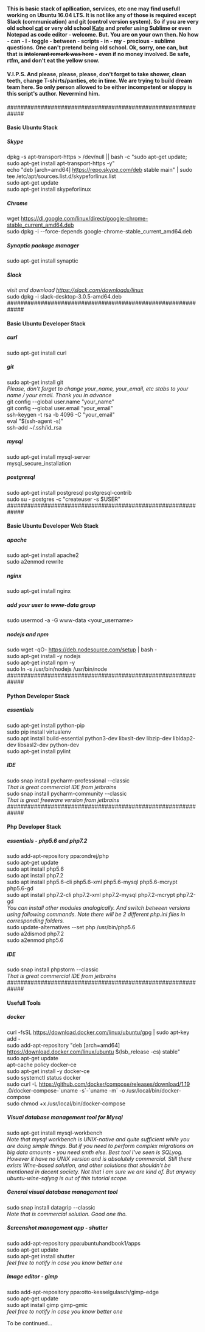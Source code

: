 #### This is basic stack of apllication, services, etc one may find usefull working on Ubuntu 16.04 LTS. It is not like any of those is required except Slack (communication) and git (control version system). So if you are very old school [cat](https://www.urbandictionary.com/define.php?term=Cat&defid=668457) or very old school [Kate](https://www.urbandictionary.com/define.php?term=Kate) and prefer using Sublime or even Notepad as code editor - welcome. But. You are on your own then. No how - can - I - toggle - between - scripts - in - my - precious - sublime questions. One can't pretend being old school. Ok, sorry, one can, but that is <s>intolerant remark was here</s> - even if no money involved. Be safe, rtfm, and don't eat the yellow snow.
#### V.I.P.S. And please, please, please, don't forget to take shower, clean teeth, change T-shirts/panties, etc in time. We are trying to build dream team here. So only person allowed to be either incompetent or sloppy is this script's author. Nevermind him.
#############################################################
#### Basic Ubuntu Stack ####
##### Skype
dpkg -s apt-transport-https > /dev/null || bash -c "sudo apt-get update; sudo apt-get install apt-transport-https -y"  
echo "deb [arch=amd64] https://repo.skype.com/deb stable main" | sudo tee /etc/apt/sources.list.d/skypeforlinux.list  
sudo apt-get update  
sudo apt-get install skypeforlinux
##### Chrome
wget https://dl.google.com/linux/direct/google-chrome-stable_current_amd64.deb  
sudo dpkg -i --force-depends google-chrome-stable_current_amd64.deb
##### Synaptic package manager
sudo apt-get install synaptic
##### Slack
*visit and download https://slack.com/downloads/linux*  
sudo dpkg -i slack-desktop-3.0.5-amd64.deb  
#############################################################
#### Basic Ubuntu Developer Stack ###
##### curl
sudo apt-get install curl
##### git
sudo apt-get install git  
*Please, don't forget to change your_name, your_email, etc stabs to your name / your email. Thank you in advance*  
git config --global user.name "your_name"  
git config --global user.email "your_email"  
ssh-keygen -t rsa -b 4096 -C "your_email"  
eval "$(ssh-agent -s)"  
ssh-add ~/.ssh/id_rsa
##### mysql
sudo apt-get install mysql-server  
mysql_secure_installation
##### postgresql
sudo apt-get install postgresql postgresql-contrib  
sudo su - postgres -c "createuser -s $USER"  
#############################################################
#### Basic Ubuntu Developer Web Stack ###
##### apache
sudo apt-get install apache2  
sudo a2enmod rewrite
##### nginx
sudo apt-get install nginx
##### add your user to www-data group
sudo usermod -a -G www-data <your_username>
##### nodejs and npm
sudo wget -qO- https://deb.nodesource.com/setup | bash -  
sudo apt-get install -y nodejs  
sudo apt-get install npm -y  
sudo ln -s /usr/bin/nodejs /usr/bin/node  
#############################################################
#### Python Developer Stack ###
##### essentials
sudo apt-get install python-pip  
sudo pip install virtualenv  
sudo apt install build-essential python3-dev libxslt-dev libzip-dev libldap2-dev libsasl2-dev python-dev  
sudo apt-get install pylint  

##### IDE
sudo snap install pycharm-professional --classic  
*That is great commercial IDE from jetbrains*  
sudo snap install pycharm-community --classic    
*That is great freeware version from jetbrains*  
#############################################################
#### Php Developer Stack ###
##### essentials - php5.6 and php7.2
sudo add-apt-repository ppa:ondrej/php  
sudo apt-get update  
sudo apt install php5.6  
sudo apt install php7.2  
sudo apt install php5.6-cli php5.6-xml php5.6-mysql php5.6-mcrypt php5.6-gd  
sudo apt install php7.2-cli php7.2-xml php7.2-mysql php7.2-mcrypt php7.2-gd  
*You can install other modules analogically. And switch between versions using following commands. Note there will be 2 different php.ini files in corresponding folders.*  
sudo update-alternatives --set php /usr/bin/php5.6    
sudo a2dismod php7.2  
sudo a2enmod php5.6  
##### IDE
sudo snap install phpstorm --classic  
*That is great commercial IDE from jetbrains*  
#############################################################
#### Usefull Tools ###
##### docker
curl -fsSL https://download.docker.com/linux/ubuntu/gpg | sudo apt-key add -  
sudo add-apt-repository "deb [arch=amd64] https://download.docker.com/linux/ubuntu $(lsb_release -cs) stable"  
sudo apt-get update  
apt-cache policy docker-ce  
sudo apt-get install -y docker-ce  
sudo systemctl status docker  
sudo curl -L https://github.com/docker/compose/releases/download/1.19  .0/docker-compose-\`uname -s\`-\`uname -m\` -o /usr/local/bin/docker-compose  
sudo chmod +x /usr/local/bin/docker-compose  
##### Visual database management tool for Mysql 
sudo apt-get install mysql-workbench  
*Note that mysql workbench is UNIX-native and quite sufficient while you are doing simple things. But if you need to perform complex migrations on big data amounts - you need smth else. Best tool I've seen is SQLyog. However it have no UNIX version and is absolutely commercial. Still there exists Wine-based solution, and other solutions that shouldn't be mentioned in decent society. Not that i am sure we are kind of. But anyway ubuntu-wine-sqlyog is out of this tutorial scope.*
##### General visual database management tool 
sudo snap install datagrip --classic   
*Note that is commercial solution. Good one tho.*
##### Screenshot management app - shutter
sudo add-apt-repository ppa:ubuntuhandbook1/apps  
sudo apt-get update  
sudo apt-get install shutter  
*feel free to notify in case you know better one*  
##### Image editor - gimp
sudo add-apt-repository ppa:otto-kesselgulasch/gimp-edge  
sudo apt-get update  
sudo apt install gimp gimp-gmic  
*feel free to notify in case you know better one*  


To be continued...

